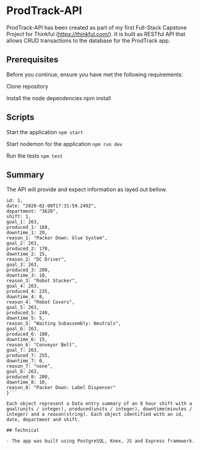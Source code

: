 # ProdTrack-API

ProdTrack-API has been created as part of my first Full-Stack Capstone Project for Thinkful (https://thinkful.com/). It is built as RESTful API that allows CRUD transactions to the database for the ProdTrack app.

## Prerequisites

Before you continue, ensure you have met the following requirements:

Clone repository

Install the node dependencies npm install

## Scripts

Start the application `npm start`

Start nodemon for the application `npm run dev`

Run the tests `npm test`

## Summary

The API will provide and expect information as layed out bellow.

````{
id: 1,
date: "2020-02-08T17:31:59.249Z",
department: "3620",
shift: 1,
goal_1: 263,
produced_1: 160,
downtime_1: 20,
reason_1: "Packer Down: Glue System",
goal_2: 263,
produced_2: 170,
downtime_2: 15,
reason_2: "DC Driver",
goal_3: 263,
produced_3: 200,
downtime_3: 10,
reason_3: "Robot Stacker",
goal_4: 263,
produced_4: 235,
downtime_4: 8,
reason_4: "Robot Covers",
goal_5: 263,
produced_5: 240,
downtime_5: 5,
reason_5: "Waiting Subassembly: Neutrals",
goal_6: 263,
produced_6: 180,
downtime_6: 15,
reason_6: "Conveyor Belt",
goal_7: 263,
produced_7: 255,
downtime_7: 0,
reason_7: "none",
goal_8: 263,
produced_8: 200,
downtime_8: 10,
reason_8: "Packer Down: Label Dispenser"
}```

Each object represent a Data entry summary of an 8 hour shift with a goal(units / integer), produced(units / integer), downtime(minutes / integer) and a reason(string). Each object identified with an id, date, department and shift.

## Technical

- The app was built using PostgreSQL, Knex, JS and Express framework.
````
